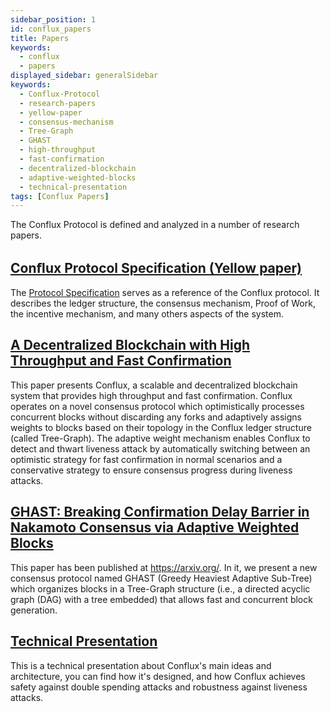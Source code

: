 ```yaml
---
sidebar_position: 1
id: conflux_papers
title: Papers
keywords:
  - conflux
  - papers
displayed_sidebar: generalSidebar
keywords:
  - Conflux-Protocol
  - research-papers
  - yellow-paper
  - consensus-mechanism
  - Tree-Graph
  - GHAST
  - high-throughput
  - fast-confirmation
  - decentralized-blockchain
  - adaptive-weighted-blocks
  - technical-presentation
tags: [Conflux Papers]
---
```


The Conflux Protocol is defined and analyzed in a number of research papers.

## [Conﬂux Protocol Specification (Yellow paper)](https://www.confluxnetwork.org/files/Conflux_Protocol_Specification.pdf)
The [Protocol Specification](https://www.confluxnetwork.org/files/Conflux_Protocol_Specification.pdf) serves as a reference of the Conflux protocol. It describes the ledger structure, the consensus mechanism, Proof of Work, the incentive mechanism, and many others aspects of the system.

## [A Decentralized Blockchain with High Throughput and Fast Confirmation](https://www.usenix.org/conference/atc20/presentation/li-chenxing)
This paper presents Conflux, a scalable and decentralized blockchain system that provides high throughput and fast confirmation. Conflux operates on a novel consensus protocol which optimistically processes concurrent blocks without discarding any forks and adaptively assigns weights to blocks based on their topology in the Conflux ledger structure (called Tree-Graph). The adaptive weight mechanism enables Conflux to detect and thwart liveness attack by automatically switching between an optimistic strategy for fast confirmation in normal scenarios and a conservative strategy to ensure consensus progress during liveness attacks. 

## [GHAST: Breaking Confirmation Delay Barrier in Nakamoto Consensus via Adaptive Weighted Blocks](https://arxiv.org/abs/2006.01072)
This paper has been published at https://arxiv.org/. In it, we present a new consensus protocol named GHAST (Greedy Heaviest Adaptive Sub-Tree) which organizes blocks in a Tree-Graph structure (i.e., a directed acyclic graph (DAG) with a tree embedded) that allows fast and concurrent block generation.

## [Technical Presentation](https://confluxnetwork.org/files/Conflux_Technical_Presentation_20200309.pdf)
This is a technical presentation about Conflux's main ideas and architecture, you can find how it's designed, and how Conflux achieves safety against double spending attacks and robustness against liveness attacks.
